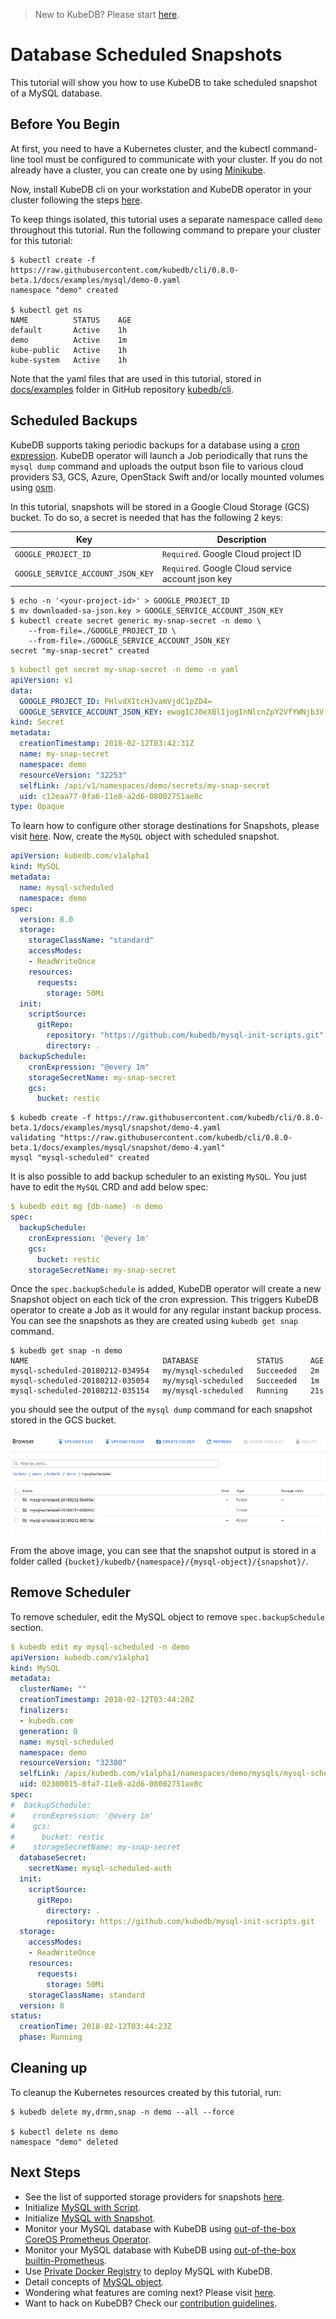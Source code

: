 > New to KubeDB? Please start [here](/docs/guides/README.md).

# Database Scheduled Snapshots

This tutorial will show you how to use KubeDB to take scheduled snapshot of a MySQL database.

## Before You Begin

At first, you need to have a Kubernetes cluster, and the kubectl command-line tool must be configured to communicate with your cluster. If you do not already have a cluster, you can create one by using [Minikube](https://github.com/kubernetes/minikube).

Now, install KubeDB cli on your workstation and KubeDB operator in your cluster following the steps [here](/docs/setup/install.md).

To keep things isolated, this tutorial uses a separate namespace called `demo` throughout this tutorial. Run the following command to prepare your cluster for this tutorial:

```console
$ kubectl create -f https://raw.githubusercontent.com/kubedb/cli/0.8.0-beta.1/docs/examples/mysql/demo-0.yaml
namespace "demo" created

$ kubectl get ns
NAME          STATUS    AGE
default       Active    1h
demo          Active    1m
kube-public   Active    1h
kube-system   Active    1h
```

Note that the yaml files that are used in this tutorial, stored in [docs/examples](https://github.com/kubedb/cli/tree/master/docs/examples) folder in GitHub repository [kubedb/cli](https://github.com/kubedb/cli).

## Scheduled Backups

KubeDB supports taking periodic backups for a database using a [cron expression](https://github.com/robfig/cron/blob/v2/doc.go#L26).  KubeDB operator will launch a Job periodically that runs the `mysql dump` command and uploads the output bson file to various cloud providers S3, GCS, Azure, OpenStack Swift and/or locally mounted volumes using [osm](https://github.com/appscode/osm).

In this tutorial, snapshots will be stored in a Google Cloud Storage (GCS) bucket. To do so, a secret is needed that has the following 2 keys:

| Key                               | Description                                                |
|-----------------------------------|------------------------------------------------------------|
| `GOOGLE_PROJECT_ID`               | `Required`. Google Cloud project ID                        |
| `GOOGLE_SERVICE_ACCOUNT_JSON_KEY` | `Required`. Google Cloud service account json key          |

```console
$ echo -n '<your-project-id>' > GOOGLE_PROJECT_ID
$ mv downloaded-sa-json.key > GOOGLE_SERVICE_ACCOUNT_JSON_KEY
$ kubectl create secret generic my-snap-secret -n demo \
    --from-file=./GOOGLE_PROJECT_ID \
    --from-file=./GOOGLE_SERVICE_ACCOUNT_JSON_KEY
secret "my-snap-secret" created
```

```yaml
$ kubectl get secret my-snap-secret -n demo -o yaml
apiVersion: v1
data:
  GOOGLE_PROJECT_ID: PHlvdXItcHJvamVjdC1pZD4=
  GOOGLE_SERVICE_ACCOUNT_JSON_KEY: ewogICJ0eXBlIjogInNlcnZpY2VfYWNjb3V...9tIgp9Cg==
kind: Secret
metadata:
  creationTimestamp: 2018-02-12T03:42:31Z
  name: my-snap-secret
  namespace: demo
  resourceVersion: "32253"
  selfLink: /api/v1/namespaces/demo/secrets/my-snap-secret
  uid: c12eaa77-0fa6-11e8-a2d6-08002751ae8c
type: Opaque
```

To learn how to configure other storage destinations for Snapshots, please visit [here](/docs/concepts/snapshot.md).  Now, create the `MySQL` object with scheduled snapshot.

```yaml
apiVersion: kubedb.com/v1alpha1
kind: MySQL
metadata:
  name: mysql-scheduled
  namespace: demo
spec:
  version: 8.0
  storage:
    storageClassName: "standard"
    accessModes:
    - ReadWriteOnce
    resources:
      requests:
        storage: 50Mi
  init:
    scriptSource:
      gitRepo:
        repository: "https://github.com/kubedb/mysql-init-scripts.git"
        directory: .
  backupSchedule:
    cronExpression: "@every 1m"
    storageSecretName: my-snap-secret
    gcs:
      bucket: restic
```

```console
$ kubedb create -f https://raw.githubusercontent.com/kubedb/cli/0.8.0-beta.1/docs/examples/mysql/snapshot/demo-4.yaml
validating "https://raw.githubusercontent.com/kubedb/cli/0.8.0-beta.1/docs/examples/mysql/snapshot/demo-4.yaml"
mysql "mysql-scheduled" created
```

It is also possible to add  backup scheduler to an existing `MySQL`. You just have to edit the `MySQL` CRD and add below spec:

```yaml
$ kubedb edit mg {db-name} -n demo
spec:
  backupSchedule:
    cronExpression: '@every 1m'
    gcs:
      bucket: restic
    storageSecretName: my-snap-secret
```

Once the `spec.backupSchedule` is added, KubeDB operator will create a new Snapshot object on each tick of the cron expression. This triggers KubeDB operator to create a Job as it would for any regular instant backup process. You can see the snapshots as they are created using `kubedb get snap` command.

```console
$ kubedb get snap -n demo
NAME                              DATABASE             STATUS      AGE
mysql-scheduled-20180212-034954   my/mysql-scheduled   Succeeded   2m
mysql-scheduled-20180212-035054   my/mysql-scheduled   Succeeded   1m
mysql-scheduled-20180212-035154   my/mysql-scheduled   Running     21s
```

you should see the output of the `mysql dump` command for each snapshot stored in the GCS bucket.

![snapshot-console](/docs/images/mysql/mysql-scheduled.png)

From the above image, you can see that the snapshot output is stored in a folder called `{bucket}/kubedb/{namespace}/{mysql-object}/{snapshot}/`.

## Remove Scheduler

To remove scheduler, edit the MySQL object  to remove `spec.backupSchedule` section.

```yaml
$ kubedb edit my mysql-scheduled -n demo
apiVersion: kubedb.com/v1alpha1
kind: MySQL
metadata:
  clusterName: ""
  creationTimestamp: 2018-02-12T03:44:20Z
  finalizers:
  - kubedb.com
  generation: 0
  name: mysql-scheduled
  namespace: demo
  resourceVersion: "32380"
  selfLink: /apis/kubedb.com/v1alpha1/namespaces/demo/mysqls/mysql-scheduled
  uid: 02300015-0fa7-11e8-a2d6-08002751ae8c
spec:
#  backupSchedule:
#    cronExpression: '@every 1m'
#    gcs:
#      bucket: restic
#    storageSecretName: my-snap-secret
  databaseSecret:
    secretName: mysql-scheduled-auth
  init:
    scriptSource:
      gitRepo:
        directory: .
        repository: https://github.com/kubedb/mysql-init-scripts.git
  storage:
    accessModes:
    - ReadWriteOnce
    resources:
      requests:
        storage: 50Mi
    storageClassName: standard
  version: 8
status:
  creationTime: 2018-02-12T03:44:23Z
  phase: Running
```

## Cleaning up

To cleanup the Kubernetes resources created by this tutorial, run:

```console
$ kubedb delete my,drmn,snap -n demo --all --force

$ kubectl delete ns demo
namespace "demo" deleted
```

## Next Steps

- See the list of supported storage providers for snapshots [here](/docs/concepts/snapshot.md).
- Initialize [MySQL with Script](/docs/guides/mysql/initialization/using-script.md).
- Initialize [MySQL with Snapshot](/docs/guides/mysql/initialization/using-snapshot.md).
- Monitor your MySQL database with KubeDB using [out-of-the-box CoreOS Prometheus Operator](/docs/guides/mysql/monitoring/using-coreos-prometheus-operator.md).
- Monitor your MySQL database with KubeDB using [out-of-the-box builtin-Prometheus](/docs/guides/mysql/monitoring/using-builtin-prometheus.md).
- Use [Private Docker Registry](/docs/guides/mysql/private-registry/using-private-registry.md) to deploy MySQL with KubeDB.
- Detail concepts of [MySQL object](/docs/concepts/databases/mysql.md).
- Wondering what features are coming next? Please visit [here](/docs/roadmap.md).
- Want to hack on KubeDB? Check our [contribution guidelines](/docs/CONTRIBUTING.md).
